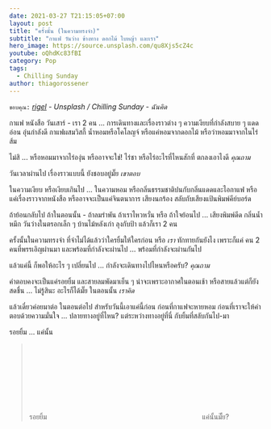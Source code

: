 ```yaml
---
date: 2021-03-27 T21:15:05+07:00
layout: post
title: "ครั้งนั้น (ในความทรงจำ)"
subtitle: "กาแฟ วันว่าง ข้างทาง ดอกไม้ ใบหญ้า และเรา"
hero_image: https://source.unsplash.com/qu8Xjs5cZ4c
youtube: oQhdKc83fBI
category: Pop
tags:
  - Chilling Sunday
author: thiagorossener
---
```

`ขอบคุณ:` *[rigel](https://unsplash.com/@rigels) - Unsplash / Chilling Sunday - ฉันคิด*

กาแฟ หนังสือ วันเสาร์ - เรา 2 คน ... การเดินทางและเรื่องราวต่าง ๆ ความเงียบที่กำลังสบาย ๆ แดดอ่อน อุ่นกำลังดี กาแฟผสมวิสกี้ น้ำหอมหรือโคโลญจ์ หรือแค่หอมจากดอกไม้ หรือว่าหอมมาจากในไร่ส้ม

ไม่สิ ... หรือหอมมาจากไร่องุ่น หรืออาจจะใช่! ไร่ชา หรือไร่อะไรที่ไหนสักที่ ตกลงเอาไงดี *คุณถาม*

วันเวลาผ่านไป เรื่องราวแบบนี้ ยังชอบอยู่มั๊ย *เขาตอบ*

ในความเงียบ หรือเงียบเกินไป ... ในความหอม หรือกลิ่นธรรมชาติปนกับกลิ่นแดดและไอกาแฟ หรือแค่เรื่องราวจากหนังสือ หรืออาจจะเป็นแค่จินตนาการ เสียงนกร้อง สลับกับเสียงแป้นพิมพ์คีย์บอร์ด

ถ้าย้อนกลับไป ถ้าในตอนนั้น - ถ้าลมรำพัน ถ้าเราไหวหวั่น หรือ ถ้าใจย้อนไป ... เสียงพิมพ์ดีด กลิ่นน้ำหมึก วันว่างในตรอกเล็ก ๆ บ้านไม้หลังเก่า ลุงกับป้า แล้วก็เรา 2 คน

ครั้งนั้นในความทรงจำ ที่จำไม่ได้แล้วว่าใครยิ้มให้ใครก่อน หรือ *เรา* ทักทายกันยังไง เพราะก็แค่ คน 2 คนที่พรรเอิญผ่านมา และพร้อมที่กำลังจะผ่านไป ... พร้อมที่กำลังจะผ่านกันไป

แล้วแค่นี้ ก็พอให้อะไร ๆ เปลี่ยนไป ... กำลังจะเดินทางไปไหนหรือครับ? *คุณถาม*

คำตอบคงจะเป็นแค่รอยยิ้ม และสายลมพัดมาเย็น ๆ น่าจะเพราะอากาศในตอนเช้า หรือสายแล้วแต่ก็ยังสดชื่น ... ไม่รู้สินะ อะไรก็ได้มั๊ย ในตอนนั้น *เราคิด*

แล้วเดี๋ยวค่อยมาต่อ ในตอนต่อไป สำหรับวันนี้เอาแค่นี้ก่อน ก่อนที่กาแฟจะหายหอม ก่อนที่เราจะให้คำตอบด้วยความมั่นใจ ... ปลายทางอยู่ที่ไหน? แต่ระหว่างทางอยู่ที่นี่ กับยิ้มที่สลับกันไป-มา

รอยยิ้ม ... แค่นั้น

> รอยยิ้ม <svg class="love"><use xlink:href="#icon-heart"></use></svg> แค่นั้นมั้๊ย?
